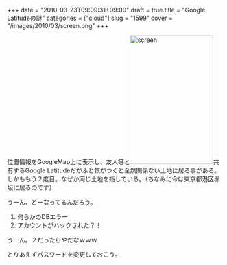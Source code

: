 +++
date = "2010-03-23T09:09:31+09:00"
draft = true
title = "Google Latitudeの謎"
categories = ["cloud"]
slug = "1599"
cover = "/images/2010/03/screen.png"
+++

位置情報をGoogleMap上に表示し、友人等と<a href="/images/2010/03/screen.png"><img src="/images/2010/03/screen-194x300.png" title="screen" width="194" height="300" class="alignright size-medium wp-image-1600" /></a>共有するGoogle Latitudeだがふと気がつくと全然関係ない土地に居る事がある。しかももう２度目。なぜか同じ土地を指している。（ちなみに今は東京都港区赤坂に居るのです）

うーん、どーなってるんだろう。
<ol>
	<li>何らかのDBエラー</li>
	<li>アカウントがハックされた？！</li>
</ol>
うーん。２だったらやだなｗｗｗ

とりあえずパスワードを変更しておこう。
